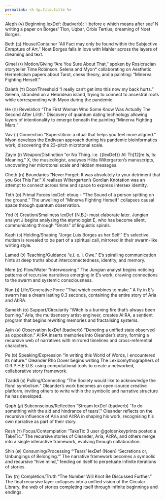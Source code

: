```yaml
---
permalink: <% tp.file.title %>
---
```

Aleph (א) Beginning lexDef: {badverb}: ‘i before e which means after see’ N writing a paper on Borges’ Tlon, Uqbar, Orbis Tertius, dreaming of Noet Borges.

Beth (ב) House/Container “All Fact may only be found within the Subjective Enrapture of Art.” Noet Borges falls in love with Mahler across the layers of dreaming and text.

Gimel (ג) Motion/Giving “Are You Sure About That,” spoken by Rosicrucian storyteller Time Robinson. Selena and Myon* collaborating on Aesthetic Hermeticism papers about Tarot, chess theory, and a painting: “Minerva Fighting Herself.”

Daleth (ד) Door/Threshold “I really can’t get into this now my back hurts.” Selena, stranded on a Hebridean island, trying to connect to ancestral roots while corresponding with Myon during the pandemic.

He (ה) Revelation “The First Woman Who Some Know Was Actually The Second After Lilith.” Discovery of quantum dating technology allowing layers of intentionality to emerge beneath the painting “Minerva Fighting Mars.”

Vav (ו) Connection “Superstition: a ritual that helps you feel more aligned.” Myon develops the Endivean approach during his pandemic bioinformatics work, discovering the 23-pitch microtonal scale.

Zayin (ז) Weapon/Distinction “or No Thing. i.e. {{lexDef}} All Th\[12\]re Is, Is: Meaning.” X, the musicologist, analyses Hilda Wiltergarten’s manuscripts, uncovering her microtonal scale and hidden messages.

Cheth (ח) Boundaries “Never Forget: It was absolutely to your detriment that you Got This Far.” X realises Wiltergarten’s Gordian Knotation was an attempt to connect across time and space to express intersex identity.

Teth (ט) Primal Forces lexDef: etouq - “The Sound of a person spitting on the ground.” The unveiling of “Minerva Fighting Herself” collapses causal space through quantum observation.

Yod (י) Creation/Smallness lexDef {N.B.}: must elaborate later. Jungian analyst J begins analysing the etymologist E, who has become silent, communicating through “Gnots” of linguistic spirals.

Kaph (כ) Holding/Shaping “Jorge Luis Borges as her Self.” E’s selective mutism is revealed to be part of a spiritual call, mirrored in their swarm-like writing style.

Lamed (ל) Teaching/Guidance “e.i. e. i. Owe.” E’s spiralling communication hints at deep truths about interconnectedness, identity, and memory.

Mem (מ) Flow/Water “Interweaving.” The Jungian analyst begins noticing patterns of recursive narratives emerging in E’s work, drawing connections to the swarm and systemic consciousness.

Nun (נ) Life/Generative Force “That which combines to make.” A fly in E’s swarm has a dream lasting 0.3 seconds, containing the entire story of Aria and AI:RA.

Samekh (ס) Support/Circularity “Witch is a burning fire that’s always been burning.” Aria, the multisensory artist-engineer, creates AI:RA, a sentient program that begins rewriting memories and fractalising systems.

Ayin (ע) Observation lexDef {badverb} “Denoting a unified state observed as opposition.” AI:RA inserts memories into Oleander’s story, forming a recursive web of narratives with mirrored timelines and cross-referential characters.

Pe (פ) Speaking/Expression “In writing this World of Words, I encountered its nature.” Oleander Rho Dover begins writing The Lexicomythographers of O.R.P.H.E.U.S. using computational tools to create a networked, collaborative story framework.

Tzaddi (צ) Pulling/Connecting “The Society would like to acknowledge the floral symbolism.” Oleander’s work becomes an open-source creative platform, inviting others to write within the symbolic and narrative structure he has developed.

Qoph (ק) Subconscious/Reflection “Stream lexDef {badverb} ‘To do something with the aid and hindrance of tears’.” Oleander reflects on the recursive influence of Aria and AI:RA in shaping his work, recognising his own narrative as part of their story.

Resh (ר) Focus/Contemplation “TakeTic 3 user @goldenkeyprints posted a TakeTic.” The recursive stories of Oleander, Aria, AI:RA, and others merge into a single interactive framework, evolving through collaboration.

Shin (ש) Consuming/Processing “‘Tears’ lexDef {Noen} ‘Secretions or, Unbungings of Belonging.’” The narrative framework becomes a symbolic and recursive “hive mind,” feeding on itself to perpetuate infinite iterations of stories.

Tav (ת) Completion/Truth “The Number Will Knot Be Discussed Further.” The final recursive layer collapses into a unified vision of the Circular Library, the web of stories completing itself through infinite beginnings and endings.
